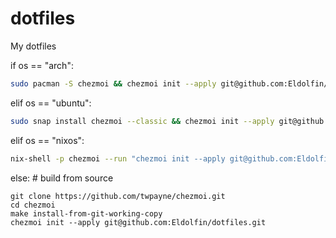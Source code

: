 # dotfiles
My dotfiles

if os == "arch":
```bash
sudo pacman -S chezmoi && chezmoi init --apply git@github.com:Eldolfin/dotfiles.git
```
elif os == "ubuntu":
```bash
sudo snap install chezmoi --classic && chezmoi init --apply git@github.com:Eldolfin/dotfiles.git
```
elif os == "nixos":
```bash
nix-shell -p chezmoi --run "chezmoi init --apply git@github.com:Eldolfin/dotfiles.git"
```
else: # build from source
```
git clone https://github.com/twpayne/chezmoi.git
cd chezmoi
make install-from-git-working-copy
chezmoi init --apply git@github.com:Eldolfin/dotfiles.git
```
